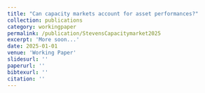 ```yaml
---
title: "Can capacity markets account for asset performances?"
collection: publications
category: workingpaper
permalink: /publication/StevensCapacitymarket2025
excerpt: 'More soon...'
date: 2025-01-01
venue: 'Working Paper'
slidesurl: ''
paperurl: ''
bibtexurl: ''
citation: ''
---
```



